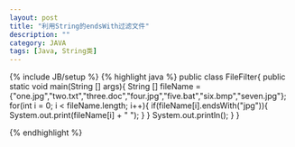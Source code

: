 ```yaml
---
layout: post
title: "利用String的endsWith过滤文件"
description: ""
category: JAVA
tags: [Java, String类]
---
```

{% include JB/setup %}
{% highlight java %}
public class FileFilter{
		public static void main(String [] args){
				String [] fileName = {"one.jpg","two.txt","three.doc","four.jpg","five.bat","six.bmp","seven.jpg"};
				for(int i = 0; i < fileName.length; i++){
						if(fileName[i].endsWith("jpg")){
								System.out.print(fileName[i] + "  ");
							}
					}
					System.out.println();
			}
	}

  {% endhighlight %}